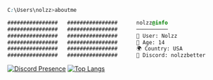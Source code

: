 ```css
C:\Users\nolzz>aboutme

################   ################      nolzz@info
################   ################      ──────────
################   ################      👤 User: Nolzz
################   ################      🎈 Age: 14
################   ################      🌍 Country: USA
################   ################      🔗 Discord: nolzzbetter
```
[![Discord Presence](https://lanyard.cnrad.dev/api/973353143389794444)](https://discord.com/users/973353143389794444)
[![Top Langs](https://github-readme-stats.vercel.app/api/top-langs/?username=NolzzBetter)](https://frzn.fun)
